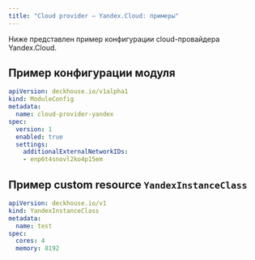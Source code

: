 ```yaml
---
title: "Cloud provider — Yandex.Cloud: примеры"
---
```


Ниже представлен пример конфигурации cloud-провайдера Yandex.Cloud.

## Пример конфигурации модуля

```yaml
apiVersion: deckhouse.io/v1alpha1
kind: ModuleConfig
metadata:
  name: cloud-provider-yandex
spec:
  version: 1
  enabled: true
  settings:
    additionalExternalNetworkIDs:
    - enp6t4snovl2ko4p15em
```

## Пример custom resource `YandexInstanceClass`

```yaml
apiVersion: deckhouse.io/v1
kind: YandexInstanceClass
metadata:
  name: test
spec:
  cores: 4
  memory: 8192
```
